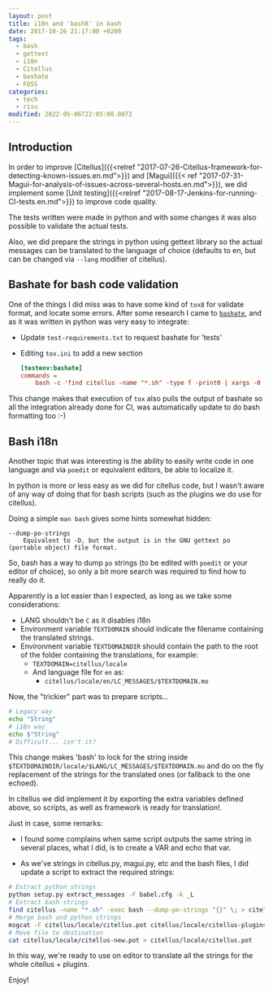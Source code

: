 ```yaml
---
layout: post
title: i18n and 'bash8' in bash
date: 2017-10-26 21:17:00 +0200
tags:
  - bash
  - gettext
  - i18n
  - Citellus
  - bashate
  - FOSS
categories:
  - tech
  - risu
modified: 2022-05-06T22:05:08.007Z
---
```


## Introduction

In order to improve [Citellus]({{<relref "2017-07-26-Citellus-framework-for-detecting-known-issues.en.md">}}) and [Magui]({{< ref "2017-07-31-Magui-for-analysis-of-issues-across-several-hosts.en.md">}}), we did implement some [Unit testing]({{<relref "2017-08-17-Jenkins-for-running-CI-tests.en.md">}}) to improve code quality.

The tests written were made in python and with some changes it was also possible to validate the actual tests.

Also, we did prepare the strings in python using gettext library so the actual messages can be translated to the language of choice (defaults to en, but can be changed via `--lang` modifier of citellus).

## Bashate for bash code validation

One of the things I did miss was to have some kind of `tox8` for validate format, and locate some errors. After some research I came to
[`bashate`](https://github.com/openstack-dev/bashate), and as it was written in python was very easy to integrate:

- Update `test-requirements.txt` to request bashate for 'tests'
- Editing `tox.ini` to add a new section

  ```ini
  [testenv:bashate]
  commands =
      bash -c 'find citellus -name "*.sh" -type f -print0 | xargs -0 bashate -i E006'
  ```

This change makes that execution of `tox` also pulls the output of bashate so all the integration already done for CI, was automatically update to do bash formatting too :-)

## Bash i18n

Another topic that was interesting is the ability to easily write code in one language and via `poedit` or equivalent editors, be able to localize it.

In python is more or less easy as we did for citellus code, but I wasn't aware of any way of doing that for bash scripts (such as the plugins we do use for citellus).

Doing a simple `man bash` gives some hints somewhat hidden:

```
--dump-po-strings
    Equivalent to -D, but the output is in the GNU gettext po (portable object) file format.
```

So, bash has a way to dump `po` strings (to be edited with `poedit` or your editor of choice), so only a bit more search was required to find how to really do it.

Apparently is a lot easier than I expected, as long as we take some considerations:

- LANG shouldn't be `C` as it disables i18n
- Environment variable `TEXTDOMAIN` should indicate the filename containing the translated strings.
- Environment variable `TEXTDOMAINDIR` should contain the path to the root of the folder containing the translations, for example:
  - `TEXTDOMAIN=citellus/locale`
  - And language file for `en` as:
    - `citellus/locale/en/LC_MESSAGES/$TEXTDOMAIN.mo`

Now, the "trickier" part was to prepare scripts...

```sh
# Legacy way
echo "String"
# i18n way
echo $"String"
# Difficult... isn't it?
```

This change makes 'bash' to lock for the string inside `$TEXTDOMAINDIR/locale/$LANG/LC_MESSAGES/$TEXTDOMAIN.mo` and do on the fly replacement of the strings for the translated ones (or fallback to the one echoed).

In citellus we did implement it by exporting the extra variables defined above, so scripts, as well as framework is ready for translation!.

Just in case, some remarks:

- I found some complains when same script outputs the same string in several places, what I did, is to create a VAR and echo that var.

- As we've strings in citellus.py, magui.py, etc and the bash files, I did update a script to extract the required strings:

```sh
# Extract python strings
python setup.py extract_messages -F babel.cfg -k _L
# Extract bash strings
find citellus -name "*.sh" -exec bash --dump-po-strings "{}" \; > citellus/locale/citellus-plugins.pot
# Merge bash and python strings
msgcat -F citellus/locale/citellus.pot citellus/locale/citellus-plugins.pot > citellus/locale/citellus-new.pot
# Move file to destination
cat citellus/locale/citellus-new.pot > citellus/locale/citellus.pot
```

In this way, we're ready to use on editor to translate all the strings for the whole citellus + plugins.

Enjoy!
